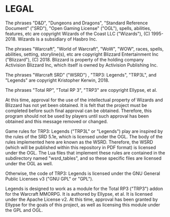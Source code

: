 # LEGAL

The phrases "D&D", "Dungeons and Dragons", "Standard Reference Document" \("SRD"\), "Open Gaming License" \("OGL"\), spells, abilities, features, etc are copyright Wizards of the Coast LLC \("Wizards"\), \(C\) 1995-2018. Wizards is a subsidiary of Hasbro Inc.

The phrases "Warcraft", "World of Warcraft", "WoW", "WOW", races, spells, abilities, setting, storyline\(s\), etc are copyright Blizzard Entertainment Inc \("Blizzard"\), \(C\) 2018. Blizzard is property of the holding company Activision Blizzard Inc, which itself is owned by Activision Publishing Inc.

The phrases "Warcraft SRD" \("WSRD"\) , "TRP3: Legends", "TRP3L", and "Legends" are copyright Kristopher Kerwin, 2018.

The phrases "Total RP", "Total RP 3", "TRP3" are copyright Ellypse, et al.

At this time, approval for the use of the intellectual property of Wizards and Blizzard has not yet been obtained. It is felt that the project must be completed before such final approval can be obtained. Therefore, this program should not be used by players until such approval has been obtained and this message removed or changed.

Game rules for TRP3: Legends \("TRP3L" or "Legends"\) play are inspired by the rules of the SRD 5.1e, which is licensed under the OGL. The body of the rules implemented here are known as the WSRD. Therefore, the WSRD \(which will be published within this repository in PDF format\) is licensed under the OGL. The Lua files that implement these rules are contained in the subdirectory named "wsrd\_tables", and so these specific files are licensed under the OGL as well.

Otherwise, the code of TRP3: Legends is licensed under the GNU General Public Licenses v3 \("GNU GPL" or "GPL"\).

Legends is designed to work as a module for the Total RP3 \("TRP3"\) addon for the Warcraft MMORPG. It is authored by Ellypse, et al. It is licensed under the Apache License v2. At this time, approval has been granted by Ellypse for the goals of this project, as well as licensing this module under the GPL and OGL.



